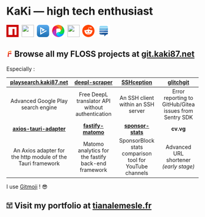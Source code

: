 # KaKi — high tech enthusiast

<a href="https://www.npmjs.com/~kaki87"><img src="./assets/npmjs.com.png" width="32" height="32"></a> 
<a href="https://www.linkedin.com/in/tianalemesle/"><img src="./assets/linkedin.com.ico" width="32" height="32"></a> 
<a href="https://www.betaseries.com/membre/KaKi87"><img src="./assets/betaseries.com.png" width="32" height="32"></a> 
<a href="https://pixelfed.de/KaKi87"><img src="./assets/pixelfed.de.png" width="32" height="32"></a> 
<a href="https://discord.gg/YkwCHKF7MU"><img src="./assets/discord.com.ico" width="32" height="32"></a> 
<a href="https://old.reddit.com/user/KaKi_87"><img src="./assets/reddit.com.png" width="32" height="32"></a> 
<a href="https://stackexchange.com/users/9523585/kaki87"><img src="./assets/stackexchange.com.png" width="32" height="32"></a>

## <a href="https://git.kaki87.net/KaKi87"><img src="./assets/git.kaki87.net.svg" width="16" height="16"></a> Browse all my FLOSS projects at [git.kaki87.net](https://git.kaki87.net/KaKi87)
Especially :

| [playsearch.kaki87.net](https://git.kaki87.net/playsearch.kaki87.net/v2-web) |    [deepl-scraper](https://git.kaki87.net/KaKi87/deepl-scraper)    |      [SSHception](https://git.kaki87.net/KaKi87/sshception)      |  [glitchgit](https://git.kaki87.net/KaKi87/glitchgit)  |
|:----------------------------------------------------------------------------:|:------------------------------------------------------------------:|:----------------------------------------------------------------:|:------------------------------------------------------:|
|                      Advanced Google Play search engine                      |          Free DeepL translator API without authentication          |                An SSH client within an SSH server                | Error reporting to GitHub/Gitea issues from Sentry SDK |
| **[axios-tauri-adapter](https://git.kaki87.net/KaKi87/axios-tauri-adapter)** | **[fastify-matomo](https://git.kaki87.net/KaKi87/fastify-matomo)** | **[sponsor-stats](https://git.kaki87.net/KaKi87/sponsor-stats)** |                       **cv.vg**                        |
|         An Axios adapter for the http module of the Tauri framework          |        Matomo analytics for the fastify back-end framework         |     SponsorBlock stats comparison tool for YouTube channels      |         Advanced URL shortener *(early stage)*         |

I use [Gitmoji](https://gitmoji.kaki87.net) ! :sunglasses:

## <a href="https://tianalemesle.fr"><img src="./assets/tianalemesle.fr.png" width="16" height="16"></a> Visit my portfolio at [tianalemesle.fr](https://tianalemesle.fr)
